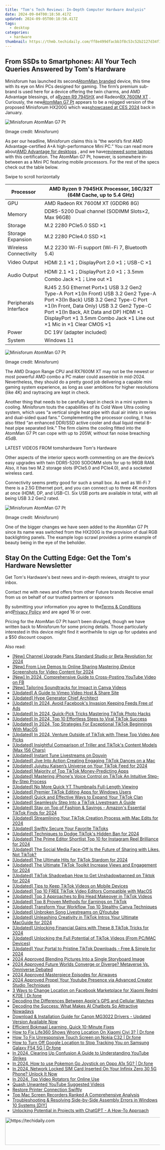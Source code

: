 ```yaml
---
title: "Tom's Tech Reviews: In-Depth Computer Hardware Analysis"
date: 2024-09-04T00:18:50.417Z
updated: 2024-09-05T00:18:50.417Z
tags:
  - desktop
categories:
  - hardware
thumbnail: https://thmb.techidaily.com/ff8e499dfacbb3f8c53c52b2127d34f19a999ba4d08ba1beb7fd17db0047dd1a.jpg
---
```


## From SSDs to Smartphones: All Your Tech Queries Answered by Tom's Hardware

Minisforum has launched its second[AtomMan branded](https://www.tomshardware.com/desktops/mini-pcs/minisforum-atomman-x7-ti-touchscreen-mini-pc-comes-packing-an-intel-core-ultra-9-185h) device, this time with its eye on Mini PCs designed for gaming. The firm’s premium sub-brand is used here for a device offering the twin charms, and AMD Advantage blessings, of a[Ryzen R9 7945HX](https://www.tomshardware.com/news/ryzen-9-7945hx-beats-core-i9-13950hx) and Radeon[RX 7600M XT](https://www.tomshardware.com/news/amd-launches-rx-7600m-gpus-mobile-rdna-3-with-rtx-3060-performance) . Curiously, the new[AtomMan G7 Pt](https://www.minisforum.com/page/g7pt/index.html?lang=en) appears to be a rejigged version of the proposed Minisforum HX200G which was[showcased at CES 2024](https://www.tomshardware.com/desktops/mini-pcs/minisforum-first-intel-core-ultra-mini-pc-amd-rx-7600M-xt-mini-pc) back in January.

![Minisforum AtomMan G7 Pt](https://cdn.mos.cms.futurecdn.net/PyZgZxKUB9Acg9JX58bM36-320-80.jpg)

 (Image credit: Minisforum)

 As per our headline, Minisforum claims this is “the world’s first AMD Advantage-certified A+A high-performance Mini PC.” You can read more about[AMD Advantage for desktops](https://www.tomshardware.com/news/amds-advantage-comes-to-desktops-with-new-perf-boosting-features) , and we have[reviewed some laptops](https://www.tomshardware.com/reviews/asus-rog-strix-g15-advantage-edition-rx-6800m) with this certification. The AtomMan G7 Pt, however, is somewhere in-between as a Mini PC featuring mobile processors. For the rest of the specs check out the table below.

 Swipe to scroll horizontally

| Processor             | AMD Ryzen 9 7945HX Processor, 16C/32T (64M Cache, up to 5.4 GHz)                                                                                                                                                                                                                           |
| --------------------- | ------------------------------------------------------------------------------------------------------------------------------------------------------------------------------------------------------------------------------------------------------------------------------------------ |
| GPU                   | AMD Radeon RX 7600M XT (GDDR6 8G)                                                                                                                                                                                                                                                          |
| Memory                | DDR5-5200 Dual channel (SODIMM Slots×2, Max 96GB)                                                                                                                                                                                                                                          |
| Storage               | M.2 2280 PCIe5.0 SSD ×1                                                                                                                                                                                                                                                                    |
| Storage Expansion     | M.2 2280 PCIe4.0 SSD ×1                                                                                                                                                                                                                                                                    |
| Wireless Connectivity | M.2 2230 Wi-Fi support (Wi-Fi 7, Bluetooth 5.4)                                                                                                                                                                                                                                            |
| Video Output          | HDMI 2.1 ×1；DisplayPort 2.0 ×1；USB-C ×1                                                                                                                                                                                                                                                    |
| Audio Output          | HDMI 2.1 ×1；DisplayPort 2.0 ×1；3.5mm Combo Jack ×1；Line out ×1                                                                                                                                                                                                                             |
| Peripherals Interface | RJ45 2.5G Ethernet Port×1 USB 3.2 Gen2 Type-A Port ×1(In Front) USB 3.2 Gen2 Type-A Port ×3(In Back) USB 3.2 Gen2 Type-C Port ×1(In Front, Data Only) USB 3.2 Gen2 Type-C Port ×1(In Back, Alt Data and DP) HDMI ×1 DisplayPort ×1 3.5mm Combo Jack ×1 Line out ×1 Mic in ×1 Clear CMOS ×1 |
| Power                 | DC 19V (adapter included)                                                                                                                                                                                                                                                                  |
| System                | Windows 11                                                                                                                                                                                                                                                                                 |

![Minisforum AtomMan G7 Pt](https://cdn.mos.cms.futurecdn.net/BCXcTW8u5XFwpHJ2k5ueD6-320-80.jpg)

 (Image credit: Minisforum)

 The AMD Dragon Range CPU and RX7600M XT may not be the newest or most powerful AMD combo a PC maker could assemble in mid-2024\. Nevertheless, they should do a pretty good job delivering a capable mini gaming system experience, as long as user ambitions for higher resolutions (like 4K) and raytracing are kept in check.

 Another thing that needs to be carefully kept in check in a mini system is cooling. Minisforum touts the capabilities of its Cold Wave Ultra cooling system, which uses “a vertical single heat pipe with dual air inlets in series and dual-sided quad fans.” Complementing the processor cooling, it has also fitted “an enhanced DDR/SSD active cooler and dual liquid metal 8-heat pipe separated link.” The firm claims the cooling fitted into the AtomMan G7 Pt can cope with up to 205W, without fan noise breaching 45dB.

 LATEST VIDEOS FROM tomshardware Tom's Hardware

 Other aspects of the interior specs worth commenting on are the device’s easy upgrades with twin DDR5-5200 SODOMM slots for up to 96GB RAM. Also, it has two M.2 storage slots (PCIe5.0 and PCIe4.0), and a socketed wireless card.

 Connectivity seems pretty good for such a small box. As well as Wi-Fi 7 there is a 2.5G Ethernet port, and you can connect up to three 4K monitors at once (HDMI, DP, and USB-C). Six USB ports are available in total, with all being USB 3.2 Gen2 rated.

![Minisforum AtomMan G7 Pt](https://cdn.mos.cms.futurecdn.net/5vH5yUKbtEt5tHuJMtPYk5-320-80.jpg)

 (Image credit: Minisforum)

 One of the bigger changes we have seen added to the AtomMan G7 Pt since its name was switched from the HX200G is the provision of dual RGB backlighting panels. The example logo scrawl provides a prime example of beauty being in the eye of the beholder.

## Stay On the Cutting Edge: Get the Tom's Hardware Newsletter

 Get Tom's Hardware's best news and in-depth reviews, straight to your inbox.

 Contact me with news and offers from other Future brands  Receive email from us on behalf of our trusted partners or sponsors

 By submitting your information you agree to the[Terms & Conditions](https://futureplc.com/terms-conditions/) and[Privacy Policy](https://futureplc.com/privacy-policy/) and are aged 16 or over.

 Pricing for the AtomMan G7 Pt hasn’t been divulged, though we have written back to Minisforum for some pricing details. Those particularly interested in this device might find it worthwhile to sign up for updates and a $50 discount coupon.


<ins class="adsbygoogle"
     style="display:block"
     data-ad-format="autorelaxed"
     data-ad-client="ca-pub-7571918770474297"
     data-ad-slot="1223367746"></ins>



<ins class="adsbygoogle"
     style="display:block"
     data-ad-client="ca-pub-7571918770474297"
     data-ad-slot="8358498916"
     data-ad-format="auto"
     data-full-width-responsive="true"></ins>

<span class="atpl-alsoreadstyle">Also read:</span>
<div><ul>
<li><a href="https://facebook-video-footage.techidaily.com/new-channel-upgrade-plans-standard-studio-or-beta-revolution-for-2024/"><u>[New] Channel Upgrade Plans  Standard Studio or Beta Revolution for 2024</u></a></li>
<li><a href="https://youtube-tips.techidaily.com/rom-live-demos-to-online-sharing-mastering-idevice-screenshots-for-video-content-for-2024/"><u>[New] From Live Demos to Online Sharing  Mastering iDevice Screenshots for Video Content for 2024</u></a></li>
<li><a href="https://facebook-videos.techidaily.com/new-in-2024-comprehensive-guide-to-cross-posting-youtube-video-on-fb/"><u>[New] In 2024, Comprehensive Guide to Cross-Posting YouTube Video on FB</u></a></li>
<li><a href="https://some-skills.techidaily.com/new-tailoring-soundtracks-for-impact-in-canva-videos/"><u>[New] Tailoring Soundtracks for Impact in Canva Videos</u></a></li>
<li><a href="https://vimeo-videos.techidaily.com/updated-a-guide-to-vimeo-video-host-and-share-site/"><u>[Updated] A Guide to Vimeo  Video Host & Share Site</u></a></li>
<li><a href="https://fox-blue.techidaily.com/updated-hype-generator-chief-architect/"><u>[Updated] Hype Generator Chief Architect</u></a></li>
<li><a href="https://facebook-clips.techidaily.com/updated-in-2024-avoid-facebooks-invasion-keeping-feeds-free-of-ads/"><u>[Updated] In 2024, Avoid Facebook's Invasion  Keeping Feeds Free of Ads</u></a></li>
<li><a href="https://tiktok-clips.techidaily.com/updated-in-2024-quick-pick-tricks-mastering-tiktok-photo-hacks/"><u>[Updated] In 2024, Quick-Pick Tricks  Mastering TikTok Photo Hacks</u></a></li>
<li><a href="https://tiktok-clips.techidaily.com/updated-in-2024-top-10-effortless-steps-to-viral-tiktok-success/"><u>[Updated] In 2024, Top 10 Effortless Steps to Viral TikTok Success</u></a></li>
<li><a href="https://tiktok-clips.techidaily.com/updated-in-2024-top-strategies-for-exceptional-tiktok-beginnings-with-macos/"><u>[Updated] In 2024, Top Strategies For Exceptional TikTok Beginnings With MacOS</u></a></li>
<li><a href="https://tiktok-clips.techidaily.com/updated-in-2024-venture-outside-of-tiktok-with-these-top-video-app-picks/"><u>[Updated] In 2024, Venture Outside of TikTok with These Top Video App Picks</u></a></li>
<li><a href="https://tiktok-clips.techidaily.com/updated-insightful-comparison-of-triller-and-tiktoks-content-models-max-156-chars/"><u>[Updated] Insightful Comparison of Triller and TikTok's Content Models (Max 156 Chars)</u></a></li>
<li><a href="https://tiktok-clips.techidaily.com/updated-instant-tune-livestreams-on-douyin/"><u>[Updated] Instant Tune Livestreams on Douyin</u></a></li>
<li><a href="https://tiktok-clips.techidaily.com/updated-jive-into-action-creating-engaging-tiktok-dances-on-a-mac/"><u>[Updated] Jive Into Action  Creating Engaging TikTok Dances on a Mac</u></a></li>
<li><a href="https://tiktok-clips.techidaily.com/updated-jujutsu-kaisens-universe-on-your-tiktok-feed-for-2024/"><u>[Updated] Jujutsu Kaisen’s Universe on Your TikTok Feed for 2024</u></a></li>
<li><a href="https://tiktok-clips.techidaily.com/updated-majority-of-top-tiktok-money-predicting-apps/"><u>[Updated] Majority of Top TikTok Money-Predicting Apps</u></a></li>
<li><a href="https://tiktok-clips.techidaily.com/updated-mastering-iphones-voice-control-on-tiktok-an-intuitive-step-by-step-process/"><u>[Updated] Mastering iPhone's Voice Control on TikTok  An Intuitive Step-By-Step Process</u></a></li>
<li><a href="https://fox-helps.techidaily.com/updated-no-more-quick-yt-thumbnails-full-length-viewing/"><u>[Updated] No More Quick YT Thumbnails  Full-Length Viewing</u></a></li>
<li><a href="https://tiktok-clips.techidaily.com/updated-premier-tiktok-editing-apps-for-windows-users/"><u>[Updated] Premier TikTok Editing Apps for Windows Users</u></a></li>
<li><a href="https://tiktok-clips.techidaily.com/updated-quick-and-effective-ways-to-expand-your-tiktok-clan/"><u>[Updated] Quick and Effective Ways to Expand Your TikTok Clan</u></a></li>
<li><a href="https://tiktok-clips.techidaily.com/updated-seamlessly-step-into-a-tiktok-livestream-a-guide/"><u>[Updated] Seamlessly Step Into a TikTok Livestream  A Guide</u></a></li>
<li><a href="https://tiktok-clips.techidaily.com/updated-stay-on-top-of-fashion-and-savings-amazons-essential-tiktok-finds-for-2024/"><u>[Updated] Stay on Top of Fashion & Savings - Amazon's Essential TikTok Finds for 2024</u></a></li>
<li><a href="https://tiktok-clips.techidaily.com/updated-streamlining-your-tiktok-creation-process-with-mac-edits-for-2024/"><u>[Updated] Streamlining Your TikTok Creation Process with Mac Edits for 2024</u></a></li>
<li><a href="https://tiktok-clips.techidaily.com/updated-swiftly-secure-your-favorite-tiktoks/"><u>[Updated] Swiftly Secure Your Favorite TikToks</u></a></li>
<li><a href="https://tiktok-clips.techidaily.com/updated-techniques-to-dodge-tiktoks-hidden-ban-for-2024/"><u>[Updated] Techniques to Dodge TikTok's Hidden Ban for 2024</u></a></li>
<li><a href="https://instagram-videos.techidaily.com/updated-the-prime-editor-shortlist-top-10-for-instagram-reel-brilliance-for-2024/"><u>[Updated] The Prime Editor Shortlist  Top 10 for Instagram Reel Brilliance for 2024</u></a></li>
<li><a href="https://tiktok-clips.techidaily.com/updated-the-social-media-face-off-is-the-future-of-sharing-with-likes-not-tiktok/"><u>[Updated] The Social Media Face-Off  Is the Future of Sharing with Likes, Not TikTok?</u></a></li>
<li><a href="https://tiktok-clips.techidaily.com/updated-the-ultimate-hits-for-tiktok-stardom-for-2024/"><u>[Updated] The Ultimate Hits for TikTok Stardom for 2024</u></a></li>
<li><a href="https://tiktok-clips.techidaily.com/updated-the-ultimate-tiktok-toolkit-increase-views-and-engagement-for-2024/"><u>[Updated] The Ultimate TikTok Toolkit  Increase Views and Engagement for 2024</u></a></li>
<li><a href="https://tiktok-clips.techidaily.com/updated-tiktok-shadowban-how-to-get-unshadowbanned-on-tiktok-for-2024/"><u>[Updated] TikTok Shadowban  How to Get Unshadowbanned on Tiktok for 2024</u></a></li>
<li><a href="https://tiktok-clips.techidaily.com/updated-tips-to-keep-tiktok-videos-on-mobile-devices/"><u>[Updated] Tips to Keep TikTok Videos on Mobile Devices</u></a></li>
<li><a href="https://tiktok-clips.techidaily.com/updated-top-10-free-tiktok-video-editors-compatible-with-macos/"><u>[Updated] Top 10 FREE TikTok Video Editors Compatible with MacOS</u></a></li>
<li><a href="https://tiktok-clips.techidaily.com/updated-top-3-approaches-to-big-head-makeover-in-tiktok-videos/"><u>[Updated] Top 3 Approaches to Big Head Makeover in TikTok Videos</u></a></li>
<li><a href="https://tiktok-clips.techidaily.com/updated-top-8-proven-methods-for-earnings-on-tiktok/"><u>[Updated] Top 8 Proven Methods for Earnings on TikTok</u></a></li>
<li><a href="https://some-approaches.techidaily.com/updated-transform-your-workflow-top-10-stealthy-canva-techniques/"><u>[Updated] Transform Your Workflow  Top 10 Stealthy Canva Techniques</u></a></li>
<li><a href="https://tiktok-clips.techidaily.com/updated-unbroken-song-livestreams-on-qyoutube/"><u>[Updated] Unbroken Song Livestreams on QYoutube</u></a></li>
<li><a href="https://tiktok-clips.techidaily.com/updated-unleashing-creativity-in-tiktok-intros-your-ultimate-macguide-for-2024/"><u>[Updated] Unleashing Creativity in TikTok Intros  Your Ultimate MacGuide for 2024</u></a></li>
<li><a href="https://tiktok-clips.techidaily.com/updated-unlocking-financial-gains-with-these-8-tiktok-tricks-for-2024/"><u>[Updated] Unlocking Financial Gains with These 8 TikTok Tricks for 2024</u></a></li>
<li><a href="https://tiktok-clips.techidaily.com/updated-unlocking-the-full-potential-of-tiktok-videos-from-pcmac-devices/"><u>[Updated] Unlocking the Full Potential of TikTok Videos (From PC/MAC Devices)</u></a></li>
<li><a href="https://tiktok-clips.techidaily.com/updated-your-portal-to-pristine-tiktok-downloads-free-and-simple-for-2024/"><u>[Updated] Your Portal to Pristine TikTok Downloads - Free & Simple for 2024</u></a></li>
<li><a href="https://fox-cloud.techidaily.com/2024-approved-blending-pictures-into-a-single-storyboard-image/"><u>2024 Approved  Blending Pictures Into a Single Storyboard Image</u></a></li>
<li><a href="https://article-files.techidaily.com/2024-approved-future-worlds-converge-or-diverge-metaverse-vs-omniverse-debated/"><u>2024 Approved  Future Worlds Converge or Diverge? Metaverse Vs. Omniverse Debated</u></a></li>
<li><a href="https://article-files.techidaily.com/2024-approved-masterpiece-episodes-for-airwaves/"><u>2024 Approved  Masterpiece Episodes for Airwaves</u></a></li>
<li><a href="https://youtube-stream.techidaily.com/2024-approved-propel-your-youtube-presence-via-advanced-creator-studio-techniques/"><u>2024 Approved  Propel Your Youtube Presence via Advanced Creator Studio Techniques</u></a></li>
<li><a href="https://location-fake.techidaily.com/3-ways-to-change-location-on-facebook-marketplace-for-xiaomi-redmi-k70e-drfone-by-drfone-virtual-android/"><u>3 Ways to Change Location on Facebook Marketplace for Xiaomi Redmi K70E | Dr.fone</u></a></li>
<li><a href="https://buynow-marvelous.techidaily.com/decoding-the-differences-between-apples-gps-and-cellular-watches/"><u>Decoding the Differences Between Apple's GPS and Cellular Watches</u></a></li>
<li><a href="https://tiktok-clips.techidaily.com/decoding-the-success-what-makes-ai-chatbots-so-attractive-nowadays/"><u>Decoding the Success: What Makes AI Chatbots So Attractive Nowadays</u></a></li>
<li><a href="https://win-amazing.techidaily.com/download-and-installation-guide-for-canon-mg3022-drivers-updated-version-available-now/"><u>Download & Installation Guide for Canon MG3022 Drivers - Updated Version Available Now</u></a></li>
<li><a href="https://mondly-stories.techidaily.com/efficient-bokmaal-learning-quick-10-minute-fixes/"><u>Efficient Bokmaal Learning, Quick 10-Minute Fixes</u></a></li>
<li><a href="https://fake-location.techidaily.com/how-to-fix-life360-shows-wrong-location-on-xiaomi-civi-3-drfone-by-drfone-virtual-android/"><u>How to Fix Life360 Shows Wrong Location On Xiaomi Civi 3? | Dr.fone</u></a></li>
<li><a href="https://fix-guide.techidaily.com/how-to-fix-unresponsive-touch-screen-on-nokia-c32-drfone-by-drfone-fix-android-problems-fix-android-problems/"><u>How To Fix Unresponsive Touch Screen on Nokia C32 | Dr.fone</u></a></li>
<li><a href="https://android-location-track.techidaily.com/how-to-turn-off-google-location-to-stop-tracking-you-on-samsung-galaxy-f54-5g-drfone-by-drfone-virtual-android/"><u>How to Turn Off Google Location to Stop Tracking You on Samsung Galaxy F54 5G | Dr.fone</u></a></li>
<li><a href="https://youtube-data.techidaily.com/24-clearing-up-confusion-a-guide-to-understanding-youtube-strikes/"><u>In 2024, Clearing Up Confusion  A Guide to Understanding YouTube Strikes</u></a></li>
<li><a href="https://android-pokemon-go.techidaily.com/in-2024-how-to-use-pokemon-go-joystick-on-oppo-a1x-5g-drfone-by-drfone-virtual-android/"><u>In 2024, How to use Pokemon Go Joystick on Oppo A1x 5G? | Dr.fone</u></a></li>
<li><a href="https://sim-unlock.techidaily.com/in-2024-network-locked-sim-card-inserted-on-your-infinix-zero-30-5g-phone-unlock-it-now-by-drfone-android/"><u>In 2024, Network Locked SIM Card Inserted On Your Infinix Zero 30 5G Phone? Unlock It Now</u></a></li>
<li><a href="https://ai-video-apps.techidaily.com/in-2024-top-video-rotators-for-online-use/"><u>In 2024, Top Video Rotators for Online Use</u></a></li>
<li><a href="https://youtube-data.techidaily.com/-unwanted-youtube-suggested-videos/"><u>Quash Unwanted YouTube Suggested Videos</u></a></li>
<li><a href="https://printer-issues.techidaily.com/restore-printer-connection-swiftly/"><u>Restore Printer Connection Swiftly</u></a></li>
<li><a href="https://digital-screen-recording.techidaily.com/top-mac-screen-recorders-ranked-a-comprehensive-analysis/"><u>Top Mac Screen Recorders Ranked  A Comprehensive Analysis</u></a></li>
<li><a href="https://win-howtos.techidaily.com/troubleshooting-and-resolving-side-by-side-assembly-errors-in-windows-10-systems-diy/"><u>Troubleshooting & Resolving Side-by-Side Assembly Errors in Windows 10 Systems [DIY]</u></a></li>
<li><a href="https://tiktok-clips.techidaily.com/unlocking-potential-in-projects-with-chatgpt-a-how-to-approach/"><u>Unlocking Potential in Projects with ChatGPT - A How-To Approach</u></a></li>
</ul></div>

<!-- affiliate ads begin -->
<a href="https://aligracehair.sjv.io/c/5597632/1918719/19272" target="_top" id="1918719">
  <img src="//a.impactradius-go.com/display-ad/19272-1918719" border="0" alt="https://techidaily.com" width="728" height="90"/>
</a>
<img height="0" width="0" src="https://aligracehair.sjv.io/i/5597632/1918719/19272" style="position:absolute;visibility:hidden;" border="0" />
<!-- affiliate ads end -->
